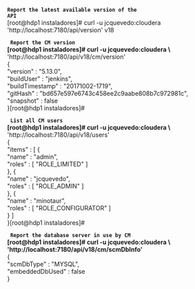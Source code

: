 <code><b>Report the latest available version of the API</b></code><br>
[root@hdp1 instaladores]# curl -u jcquevedo:cloudera  'http://localhost:7180/api/version'
v18


<code><b> Report the CM version </b></code><br>
<b>[root@hdp1 instaladores]# curl -u jcquevedo:cloudera \ </b><br>
  'http://localhost:7180/api/v18/cm/version'<br>
{<br>
  "version" : "5.13.0",<br>
  "buildUser" : "jenkins",<br>
  "buildTimestamp" : "20171002-1719",<br>
  "gitHash" : "bd657e597e6743c458ee2c9aabe808b7c972981c",<br>
  "snapshot" : false<br>
}[root@hdp1 instaladores]# <br>

<code><b> List all CM users </b></code><br>
<b>[root@hdp1 instaladores]# curl -u jcquevedo:cloudera \ </b><br>
  'http://localhost:7180/api/v18/users'<br>
{<br>
  "items" : [ {<br>
    "name" : "admin",<br>
    "roles" : [ "ROLE_LIMITED" ]<br>
  }, {<br>
    "name" : "jcquevedo",<br>
    "roles" : [ "ROLE_ADMIN" ]<br>
  }, {<br>
    "name" : "minotaur",<br>
    "roles" : [ "ROLE_CONFIGURATOR" ]<br>
  } ]<br>
}[root@hdp1 instaladores]# <br>

<code><b> Report the database server in use by CM </b></code><br>
<b>[root@hdp1 instaladores]# curl -u jcquevedo:cloudera \ </b><br>
<b>  'http://localhost:7180/api/v18/cm/scmDbInfo'</b><br>
{<br>
  "scmDbType" : "MYSQL",<br>
  "embeddedDbUsed" : false<br>
}<br>


